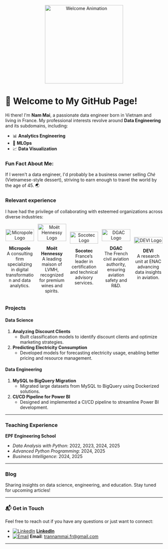 <p align="center">
  <img src="https://i0.wp.com/media1.giphy.com/media/3o7TKMt1VVNkHV2PaE/giphy.gif" width="250" height="250" alt="Welcome Animation"/>
</p>

# 👋 Welcome to My GitHub Page!

Hi there! I'm **Nam Mai**, a passionate data engineer born in Vietnam and living in France. My professional interests revolve around **Data Engineering** and its subdomains, including:

- 📊 **Analytics Engineering**
- 🤖 **MLOps**
- 📈 **Data Visualization**

### Fun Fact About Me:
If I weren't a data engineer, I'd probably be a business owner selling *Chè* (Vietnamese-style dessert), striving to earn enough to travel the world by the age of 45. 🌏

### **Relevant experience**  

I have had the privilege of collaborating with esteemed organizations across diverse industries:  

<div style="display: flex; justify-content: space-around; align-items: center; text-align: center; gap: 10px;">

<div style="width: 18%;">
   <img src="https://www.datagalaxy.com/wp-content/uploads/2024/03/logo-micropole.500x400.png" alt="Micropole Logo" style="width: 100%;">
   <p><strong>Micropole</strong><br>A consulting firm specializing in digital transformation and data analytics.</p>
</div>

<div style="width: 18%;">
   <img src="https://mma.prnewswire.com/media/1034652/Moet_Hennessy_Logo.jpg?p=twitter" alt="Moët Hennessy Logo" style="width: 100%;">
   <p><strong>Moët Hennessy</strong><br>A leading maison of LVMH, recognized for premium wines and spirits.</p>
</div>

<div style="width: 18%;">
   <img src="https://upload.wikimedia.org/wikipedia/fr/0/0b/SOCOTEC-LOGO.png" alt="Socotec Logo" style="width: 100%;">
   <p><strong>Socotec</strong><br>France’s leader in certification and technical advisory services.</p>
</div>

<div style="width: 18%;">
   <img src="https://www.stac.aviation-civile.gouv.fr/themes/stac9/img/logo-dgac-footer.png" alt="DGAC Logo" style="width: 100%;">
   <p><strong>DGAC</strong><br>The French civil aviation authority, ensuring aviation safety and R&D.</p>
</div>

<div style="width: 18%;">
   <img src="https://adymrxvmro.cloudimg.io/v7/sherpas.com/content/uploads/2021/10/enac-1-e1628500785136.png" alt="DEVI Logo" style="width: 100%;">
   <p><strong>DEVI</strong><br>A research unit at ENAC advancing data insights in aviation.</p>
</div>

</div>

### **Projects**  

#### **Data Science**  
1. **Analyzing Discount Clients**  
   - Built classification models to identify discount clients and optimize marketing strategies.  
2. **Predicting Electricity Consumption**  
   - Developed models for forecasting electricity usage, enabling better pricing and resource management.  

#### **Data Engineering**  
1. **MySQL to BigQuery Migration**  
   - Migrated large datasets from MySQL to BigQuery using Dockerized solutions.  
2. **CI/CD Pipeline for Power BI**  
   - Designed and implemented a CI/CD pipeline to streamline Power BI development.  

---

### **Teaching Experience**  
**EPF Engineering School**  
- *Data Analysis with Python*: 2022, 2023, 2024, 2025  
- *Advanced Python Programming*: 2024, 2025  
- *Business Intelligence*: 2024, 2025  

---

### **Blog**  
Sharing insights on data science, engineering, and education. Stay tuned for upcoming articles!  

---

### 📬 Get in Touch

Feel free to reach out if you have any questions or just want to connect:

- [![LinkedIn](https://img.icons8.com/fluency/20/000000/linkedin.png)](https://www.linkedin.com/in/trannammai) [**LinkedIn**](https://www.linkedin.com/in/trannammai)
- [![Email](https://img.icons8.com/color/20/000000/new-post.png)](mailto:trannammai.fr@gmail.com) **Email**: trannammai.fr@gmail.com

---
